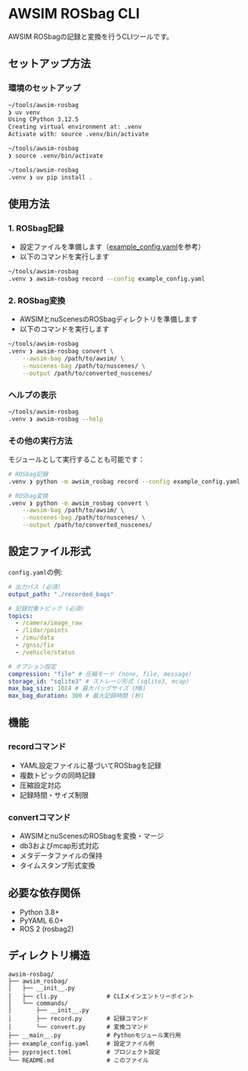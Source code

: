 # AWSIM ROSbag CLI

AWSIM ROSbagの記録と変換を行うCLIツールです。

## セットアップ方法

### 環境のセットアップ

```sh
~/tools/awsim-rosbag
❯ uv venv
Using CPython 3.12.5
Creating virtual environment at: .venv
Activate with: source .venv/bin/activate

~/tools/awsim-rosbag
❯ source .venv/bin/activate
```

```sh
~/tools/awsim-rosbag
.venv ❯ uv pip install .
```

## 使用方法

### 1. ROSbag記録

- 設定ファイルを準備します（[example_config.yaml](./example_config.yaml)を参考）
- 以下のコマンドを実行します

```sh
~/tools/awsim-rosbag
.venv ❯ awsim-rosbag record --config example_config.yaml
```

### 2. ROSbag変換

- AWSIMとnuScenesのROSbagディレクトリを準備します
- 以下のコマンドを実行します

```sh
~/tools/awsim-rosbag
.venv ❯ awsim-rosbag convert \
    --awsim-bag /path/to/awsim/ \
    --nuscenes-bag /path/to/nuscenes/ \
    --output /path/to/converted_nuscenes/
```

### ヘルプの表示

```sh
~/tools/awsim-rosbag
.venv ❯ awsim-rosbag --help
```

### その他の実行方法

モジュールとして実行することも可能です：

```sh
# ROSbag記録
.venv ❯ python -m awsim_rosbag record --config example_config.yaml

# ROSbag変換
.venv ❯ python -m awsim_rosbag convert \
    --awsim-bag /path/to/awsim/ \
    --nuscenes-bag /path/to/nuscenes/ \
    --output /path/to/converted_nuscenes/
```

## 設定ファイル形式

`config.yaml`の例:

```yaml
# 出力パス (必須)
output_path: "./recorded_bags"

# 記録対象トピック (必須)
topics:
  - /camera/image_raw
  - /lidar/points
  - /imu/data
  - /gnss/fix
  - /vehicle/status

# オプション設定
compression: "file" # 圧縮モード (none, file, message)
storage_id: "sqlite3" # ストレージ形式 (sqlite3, mcap)
max_bag_size: 1024 # 最大バッグサイズ (MB)
max_bag_duration: 300 # 最大記録時間 (秒)
```

## 機能

### recordコマンド

- YAML設定ファイルに基づいてROSbagを記録
- 複数トピックの同時記録
- 圧縮設定対応
- 記録時間・サイズ制限

### convertコマンド

- AWSIMとnuScenesのROSbagを変換・マージ
- db3およびmcap形式対応
- メタデータファイルの保持
- タイムスタンプ形式変換

## 必要な依存関係

- Python 3.8+
- PyYAML 6.0+
- ROS 2 (rosbag2)

## ディレクトリ構造

```text
awsim-rosbag/
├── awsim_rosbag/
│   ├── __init__.py
│   ├── cli.py              # CLIメインエントリーポイント
│   └── commands/
│       ├── __init__.py
│       ├── record.py       # 記録コマンド
│       └── convert.py      # 変換コマンド
├── __main__.py             # Pythonモジュール実行用
├── example_config.yaml     # 設定ファイル例
├── pyproject.toml          # プロジェクト設定
└── README.md               # このファイル
```
